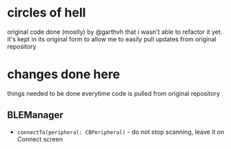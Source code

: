 # circles of hell

original code done (mostly) by @garthvh that i wasn't able to refactor it yet. it's kept in its original
form to allow me to easily pull updates from original repository

# changes done here

things needed to be done everytime code is pulled from original repository

## BLEManager
- `connectTo(peripheral: CBPeripheral)` - do not stop scanning, leave it on Connect screen
